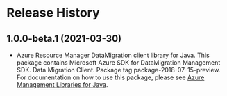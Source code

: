 # Release History

## 1.0.0-beta.1 (2021-03-30)

- Azure Resource Manager DataMigration client library for Java. This package contains Microsoft Azure SDK for DataMigration Management SDK. Data Migration Client. Package tag package-2018-07-15-preview. For documentation on how to use this package, please see [Azure Management Libraries for Java](https://aka.ms/azsdk/java/mgmt).
